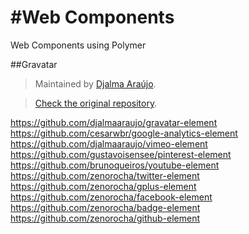 #Web Components
==============

Web Components using Polymer

##Gravatar
> Maintained by [Djalma Araújo](https://github.com/djalmaaraujo).

> [Check the original repository](https://github.com/djalmaaraujo/gravatar-element).
 


https://github.com/djalmaaraujo/gravatar-element 
https://github.com/cesarwbr/google-analytics-element
https://github.com/djalmaaraujo/vimeo-element
https://github.com/gustavoisensee/pinterest-element
https://github.com/brunoqueiros/youtube-element
https://github.com/zenorocha/twitter-element
https://github.com/zenorocha/gplus-element
https://github.com/zenorocha/facebook-element
https://github.com/zenorocha/badge-element
https://github.com/zenorocha/github-element





